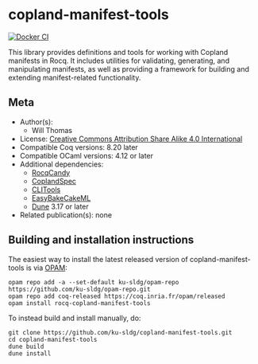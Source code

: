 <!---
This file was generated from `meta.yml`, please do not edit manually.
Follow the instructions on https://github.com/coq-community/templates to regenerate.
--->
# copland-manifest-tools

[![Docker CI][docker-action-shield]][docker-action-link]

[docker-action-shield]: https://github.com/ku-sldg/copland-manifest-tools/actions/workflows/docker-action.yml/badge.svg?branch=main
[docker-action-link]: https://github.com/ku-sldg/copland-manifest-tools/actions/workflows/docker-action.yml




This library provides definitions and tools for working with Copland manifests in Rocq. It includes utilities for validating, generating, and manipulating manifests, as well as providing a framework for building and extending manifest-related functionality.

## Meta

- Author(s):
  - Will Thomas
- License: [Creative Commons Attribution Share Alike 4.0 International](LICENSE)
- Compatible Coq versions: 8.20 later
- Compatible OCaml versions: 4.12 or later
- Additional dependencies:
  - [RocqCandy](https://github.com/ku-sldg/rocq-candy)
  - [CoplandSpec](https://github.com/ku-sldg/copland-spec)
  - [CLITools](https://github.com/ku-sldg/rocq-cli-tools)
  - [EasyBakeCakeML](https://github.com/durbatuluk1701/EasyBakeCakeML)
  - [Dune](https://dune.build) 3.17 or later
- Related publication(s): none

## Building and installation instructions

The easiest way to install the latest released version of copland-manifest-tools
is via [OPAM](https://opam.ocaml.org/doc/Install.html):

```shell
opam repo add -a --set-default ku-sldg/opam-repo https://github.com/ku-sldg/opam-repo.git
opam repo add coq-released https://coq.inria.fr/opam/released
opam install rocq-copland-manifest-tools
```

To instead build and install manually, do:

``` shell
git clone https://github.com/ku-sldg/copland-manifest-tools.git
cd copland-manifest-tools
dune build
dune install
```



